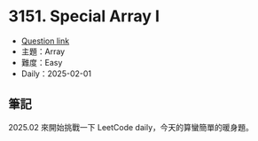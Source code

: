 # 3151. Special Array I

- [Question link](https://leetcode.com/problems/special-array-i)
- 主題：Array
- 難度：Easy
- Daily：2025-02-01

## 筆記

2025.02 來開始挑戰一下 LeetCode daily，今天的算蠻簡單的暖身題。
